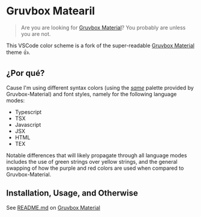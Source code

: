 # Gruvbox Matearil

> Are you are looking for [Gruvbox Material](https://github.com/gruvbox-material/vscode)? You probably are unless you are not.

This VSCode color scheme is a fork of the super-readable [Gruvbox Material](https://github.com/gruvbox-material/vscode) theme 👍.

## ¿Por qué?

Cause I'm using different syntax colors (using the [_same_](https://raw.githubusercontent.com/wheredoesyourmindgo/gruvbox-matearil/master/same.gif) palette provided by Gruvbox-Material) and font styles, namely for the following language modes:

- Typescript
- TSX
- Javascript
- JSX
- HTML
- TEX

Notable differences that will likely propagate through all language modes includes the use of green strings over yellow strings, and the general swapping of how the purple and red colors are used when compared to Gruvbox-Material.

## Installation, Usage, and Otherwise

See [README.md](https://github.com/gruvbox-material/vscode/blob/master/README.md) on [Gruvbox Material](https://github.com/gruvbox-material/vscode)
